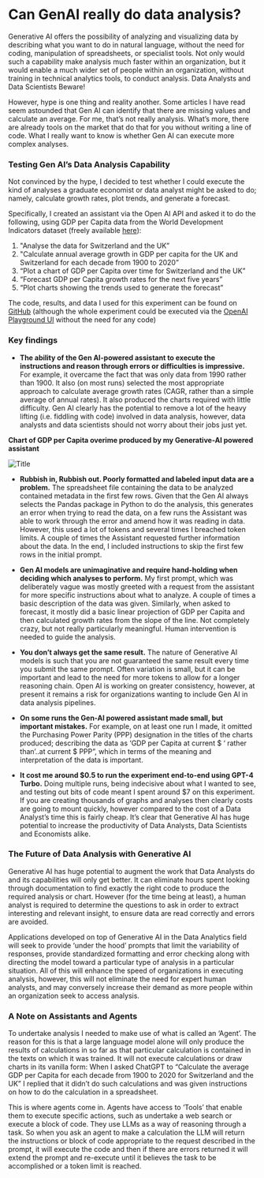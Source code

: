 # Can GenAI really do data analysis?

Generative AI offers the possibility of analyzing and visualizing data by describing what you want to do in natural language, without the need for coding, manipulation of spreadsheets, or specialist tools.  Not only would such a capability make analysis much faster within an organization, but it would enable a much wider set of people within an organization, without training in technical analytics tools, to conduct analysis. Data Analysts and Data Scientists Beware!

However, hype is one thing and reality another. Some articles I have read seem astounded that Gen AI can identify that there are missing values and calculate an average. For me, that’s not really analysis. What’s more, there are already tools on the market that do that for you without writing a line of code. What I really want to know is whether Gen AI can execute more complex analyses.

### **Testing Gen AI’s Data Analysis Capability**

Not convinced by the hype, I decided to test whether I could execute the kind of analyses a graduate economist or data analyst might be asked to do; namely, calculate growth rates, plot trends, and generate a forecast.

Specifically, I created an assistant via the Open AI API and asked it to do the following, using GDP per Capita data from the World Development Indicators dataset (freely available [here](https://databank.worldbank.org/source/world-development-indicators)):

1. "Analyse the data for Switzerland and the UK”
2. "Calculate annual average growth in GDP per capita for the UK and Switzerland for each decade from 1900 to 2020”
3. “Plot a chart of GDP per Capita over time for Switzerland and the UK”
4. “Forecast GDP per Capita growth rates for the next five years”
5. “Plot charts showing the trends used to generate the forecast”

The code, results, and data I used for this experiment can be found on [GitHub](https://github.com/LUNDR/LLM_experiments/tree/main/data_analysis) (although the whole experiment could be executed via the [OpenAI Playground UI](https://platform.openai.com/playground) without the need for any code)

### **Key findings**

- **The ability of the Gen AI-powered assistant to execute the instructions and reason through errors or difficulties is impressive.** For example, it overcame the fact that was only data from 1990 rather than 1900. It also (on most runs) selected the most appropriate approach to calculate average growth rates (CAGR, rather than a simple average of annual rates). It also produced the charts required with little difficulty. Gen AI clearly has the potential to remove a lot of the heavy lifting (i.e. fiddling with code) involved in data analysis, however, data analysts and data scientists should not worry about their jobs just yet.

**Chart of GDP per Capita overime produced by my Generative-AI powered assistant**

![Title](/impromptu/assets/ch_uk_gdp_per_capita.png)


- **Rubbish in, Rubbish out. Poorly formatted and labeled input data are a problem.** The spreadsheet file containing the data to be analyzed contained metadata in the first few rows. Given that the Gen AI always selects the Pandas package in Python to do the analysis, this generates an error when trying to read the data, on a few runs the Assistant was able to work through the error and amend how it was reading in data. However, this used a lot of tokens and several times I breached token limits. A couple of times the Assistant requested further information about the data. In the end, I included instructions to skip the first few rows in the initial prompt.

- **Gen AI models are unimaginative and require hand-holding when deciding which analyses to perform.** My first prompt, which was deliberately vague was mostly greeted with a request from the assistant for more specific instructions about what to analyze. A couple of times a basic description of the data was given. Similarly, when asked to forecast, it mostly did a basic linear projection of GDP per Capita and then calculated growth rates from the slope of the line. Not completely crazy, but not really particularly meaningful. Human intervention is needed to guide the analysis.

- **You don’t always get the same result.** The nature of Generative AI models is such that you are not guaranteed the same result every time you submit the same prompt. Often variation is small, but it can be important and lead to the need for more tokens to allow for a longer reasoning chain. Open AI is working on greater consistency, however, at present it remains a risk for organizations wanting to include Gen AI in data analysis pipelines.

- **On some runs the Gen-AI powered assistant made small, but important mistakes.** For example, on at least one run I made, it omitted the Purchasing Power Parity (PPP) designation in the titles of the charts produced; describing the data as ‘GDP per Capita at current $ ‘ rather than’..at current $ PPP”, which in terms of the meaning and interpretation of the data is important.

- **It cost me around $0.5 to run the experiment end-to-end using GPT-4 Turbo.** Doing multiple runs, being indecisive about what I wanted to see, and testing out bits of code meant I spent around $7 on this experiment. If you are creating thousands of graphs and analyses then clearly costs are going to mount quickly, however compared to the cost of a Data Analyst’s time this is fairly cheap. It’s clear that Generative AI has huge potential to increase the productivity of Data Analysts, Data Scientists and Economists alike.

### **The Future of Data Analysis with Generative AI**

Generative AI has huge potential to augment the work that Data Analysts do and its capabilities will only get better. It can eliminate hours spent looking through documentation to find exactly the right code to produce the required analysis or chart. However (for the time being at least), a human analyst is required to determine the questions to ask in order to extract interesting and relevant insight, to ensure data are read correctly and errors are avoided.

Applications developed on top of Generative AI in the Data Analytics field will seek to provide ‘under the hood’ prompts that limit the variability of responses, provide standardized formatting and error checking along with directing the model toward a particular type of analysis in a particular situation. All of this will enhance the speed of organizations in executing analysis, however, this will not eliminate the need for expert human analysts, and may conversely increase their demand as more people within an organization seek to access analysis.

### **A Note on Assistants and Agents**

To undertake analysis I needed to make use of what is called an ‘Agent’. The reason for this is that a large language model alone will only produce the results of calculations in so far as that particular calculation is contained in the texts on which it was trained. It will not execute calculations or draw charts in its vanilla form: When I asked ChatGPT to “Calculate the average GDP per Capita for each decade from 1900 to 2020 for Switzerland and the UK” I replied that it didn’t do such calculations and was given instructions on how to do the calculation in a spreadsheet.

This is where agents come in. Agents have access to ‘Tools’ that enable them to execute specific actions, such as undertake a web search or execute a block of code. They use LLMs as a way of reasoning through a task. So when you ask an agent to make a calculation the LLM will return the instructions or block of code appropriate to the request described in the prompt, it will execute the code and then if there are errors returned it will extend the prompt and re-execute until it believes the task to be accomplished or a token limit is reached.